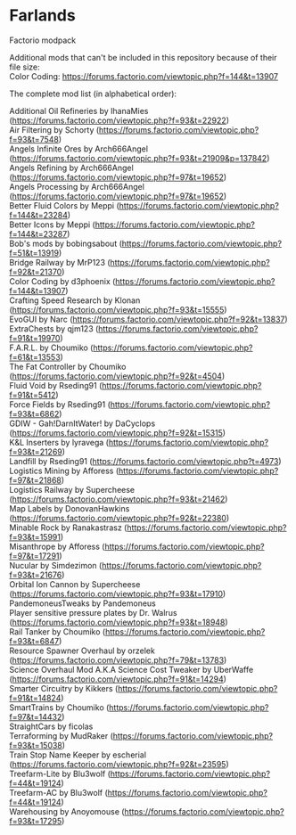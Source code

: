 # Farlands
Factorio modpack

Additional mods that can't be included in this repository because of their file size:  
Color Coding: https://forums.factorio.com/viewtopic.php?f=144&t=13907  
  
The complete mod list (in alphabetical order):  
  
Additional Oil Refineries by IhanaMies (https://forums.factorio.com/viewtopic.php?f=93&t=22922)  
Air Filtering by Schorty (https://forums.factorio.com/viewtopic.php?f=93&t=7548)  
Angels Infinite Ores by Arch666Angel (https://forums.factorio.com/viewtopic.php?f=93&t=21909&p=137842)  
Angels Refining by Arch666Angel (https://forums.factorio.com/viewtopic.php?f=97&t=19652)  
Angels Processing by Arch666Angel (https://forums.factorio.com/viewtopic.php?f=97&t=19652)  
Better Fluid Colors by Meppi (https://forums.factorio.com/viewtopic.php?f=144&t=23284)  
Better Icons by Meppi (https://forums.factorio.com/viewtopic.php?f=144&t=23287)  
Bob's mods by bobingsabout (https://forums.factorio.com/viewtopic.php?f=51&t=13919)  
Bridge Railway by MrP123 (https://forums.factorio.com/viewtopic.php?f=92&t=21370)  
Color Coding by d3phoenix (https://forums.factorio.com/viewtopic.php?f=144&t=13907)  
Crafting Speed Research by Klonan (https://forums.factorio.com/viewtopic.php?f=93&t=15555)  
EvoGUI by Narc (https://forums.factorio.com/viewtopic.php?f=92&t=13837)  
ExtraChests by qjm123 (https://forums.factorio.com/viewtopic.php?f=91&t=19970)  
F.A.R.L. by Choumiko (https://forums.factorio.com/viewtopic.php?f=61&t=13553)  
The Fat Controller by Choumiko (https://forums.factorio.com/viewtopic.php?f=92&t=4504)  
Fluid Void by Rseding91 (https://forums.factorio.com/viewtopic.php?f=91&t=5412)  
Force Fields by Rseding91 (https://forums.factorio.com/viewtopic.php?f=93&t=6862)  
GDIW - Gah!DarnItWater! by DaCyclops (https://forums.factorio.com/viewtopic.php?f=92&t=15315)  
K&L Inserters by lyravega (https://forums.factorio.com/viewtopic.php?f=93&t=21269)  
Landfill by Rseding91 (https://forums.factorio.com/viewtopic.php?t=4973)  
Logistics Mining by Afforess (https://forums.factorio.com/viewtopic.php?f=97&t=21868)  
Logistics Railway by Supercheese (https://forums.factorio.com/viewtopic.php?f=93&t=21462)  
Map Labels by DonovanHawkins (https://forums.factorio.com/viewtopic.php?f=92&t=22380)  
Minable Rock by Ranakastrasz (https://forums.factorio.com/viewtopic.php?f=93&t=15991)  
Misanthrope by Afforess (https://forums.factorio.com/viewtopic.php?f=97&t=17291)  
Nucular by Simdezimon (https://forums.factorio.com/viewtopic.php?f=93&t=21676)  
Orbital Ion Cannon by Supercheese (https://forums.factorio.com/viewtopic.php?f=93&t=17910)  
PandemoneusTweaks by Pandemoneus  
Player sensitive pressure plates by Dr. Walrus (https://forums.factorio.com/viewtopic.php?f=93&t=18948)  
Rail Tanker by Choumiko (https://forums.factorio.com/viewtopic.php?f=93&t=6847)  
Resource Spawner Overhaul by orzelek (https://forums.factorio.com/viewtopic.php?f=79&t=13783)  
Science Overhaul Mod A.K.A Science Cost Tweaker by UberWaffe (https://forums.factorio.com/viewtopic.php?f=91&t=14294)  
Smarter Circuitry by Kikkers (https://forums.factorio.com/viewtopic.php?f=91&t=14824)  
SmartTrains by Choumiko (https://forums.factorio.com/viewtopic.php?f=97&t=14432)  
StraightCars by ficolas  
Terraforming by MudRaker (https://forums.factorio.com/viewtopic.php?f=93&t=15038)  
Train Stop Name Keeper by escherial (https://forums.factorio.com/viewtopic.php?f=92&t=23595)  
Treefarm-Lite by Blu3wolf (https://forums.factorio.com/viewtopic.php?f=44&t=19124)  
Treefarm-AC by Blu3wolf (https://forums.factorio.com/viewtopic.php?f=44&t=19124)  
Warehousing by Anoyomouse (https://forums.factorio.com/viewtopic.php?f=93&t=17295)  